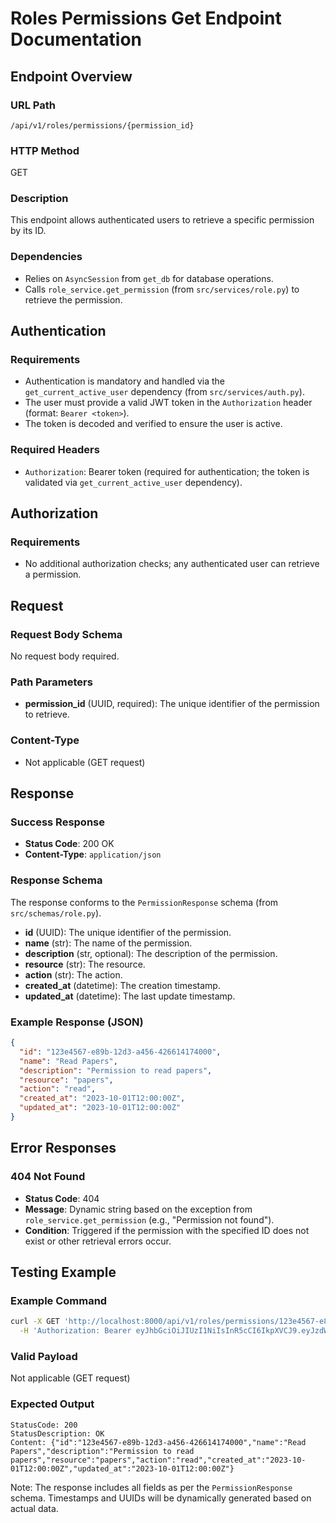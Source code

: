 # Roles Permissions Get Endpoint Documentation

## Endpoint Overview

### URL Path
`/api/v1/roles/permissions/{permission_id}`

### HTTP Method
GET

### Description
This endpoint allows authenticated users to retrieve a specific permission by its ID.

### Dependencies
- Relies on `AsyncSession` from `get_db` for database operations.
- Calls `role_service.get_permission` (from `src/services/role.py`) to retrieve the permission.

## Authentication

### Requirements
- Authentication is mandatory and handled via the `get_current_active_user` dependency (from `src/services/auth.py`).
- The user must provide a valid JWT token in the `Authorization` header (format: `Bearer <token>`).
- The token is decoded and verified to ensure the user is active.

### Required Headers
- `Authorization`: Bearer token (required for authentication; the token is validated via `get_current_active_user` dependency).

## Authorization

### Requirements
- No additional authorization checks; any authenticated user can retrieve a permission.

## Request

### Request Body Schema
No request body required.

### Path Parameters
- **permission_id** (UUID, required): The unique identifier of the permission to retrieve.

### Content-Type
- Not applicable (GET request)

## Response

### Success Response
- **Status Code**: 200 OK
- **Content-Type**: `application/json`

### Response Schema
The response conforms to the `PermissionResponse` schema (from `src/schemas/role.py`).

- **id** (UUID): The unique identifier of the permission.
- **name** (str): The name of the permission.
- **description** (str, optional): The description of the permission.
- **resource** (str): The resource.
- **action** (str): The action.
- **created_at** (datetime): The creation timestamp.
- **updated_at** (datetime): The last update timestamp.

### Example Response (JSON)
```json
{
  "id": "123e4567-e89b-12d3-a456-426614174000",
  "name": "Read Papers",
  "description": "Permission to read papers",
  "resource": "papers",
  "action": "read",
  "created_at": "2023-10-01T12:00:00Z",
  "updated_at": "2023-10-01T12:00:00Z"
}
```

## Error Responses

### 404 Not Found
- **Status Code**: 404
- **Message**: Dynamic string based on the exception from `role_service.get_permission` (e.g., "Permission not found").
- **Condition**: Triggered if the permission with the specified ID does not exist or other retrieval errors occur.

## Testing Example

### Example Command
```bash
curl -X GET 'http://localhost:8000/api/v1/roles/permissions/123e4567-e89b-12d3-a456-426614174000' \
  -H 'Authorization: Bearer eyJhbGciOiJIUzI1NiIsInR5cCI6IkpXVCJ9.eyJzdWIiOiJhZG1pbiIsImV4cCI6MTc1ODg3MDc4OH0.GrXDnxCPAYJxm3rG33_0bP3hMJXTu5FX68uHHF1WV1I'
```

### Valid Payload
Not applicable (GET request)

### Expected Output
```
StatusCode: 200
StatusDescription: OK
Content: {"id":"123e4567-e89b-12d3-a456-426614174000","name":"Read Papers","description":"Permission to read papers","resource":"papers","action":"read","created_at":"2023-10-01T12:00:00Z","updated_at":"2023-10-01T12:00:00Z"}
```

Note: The response includes all fields as per the `PermissionResponse` schema. Timestamps and UUIDs will be dynamically generated based on actual data.